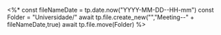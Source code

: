 <%*
const fileNameDate = tp.date.now("YYYY-MM-DD--HH-mm")
const Folder = "Universidade/"
await tp.file.create_new("","Meeting--" + fileNameDate,true)
await tp.file.move(Folder)
%>